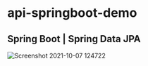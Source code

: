 # api-springboot-demo
## Spring Boot | Spring Data JPA

![Screenshot 2021-10-07 124722](https://user-images.githubusercontent.com/86077654/136326933-29725f9d-61f3-4b5e-9b60-ec8b71dba73b.png)

